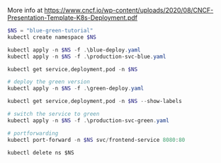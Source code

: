 More info at https://www.cncf.io/wp-content/uploads/2020/08/CNCF-Presentation-Template-K8s-Deployment.pdf

```powershell
$NS = "blue-green-tutorial"
kubectl create namespace $NS

kubectl apply -n $NS -f .\blue-deploy.yaml
kubectl apply -n $NS -f .\production-svc-blue.yaml

kubectl get service,deployment,pod -n $NS

# deploy the green version
kubectl apply -n $NS -f .\green-deploy.yaml

kubectl get service,deployment,pod -n $NS --show-labels

# switch the service to green
kubectl apply -n $NS -f .\production-svc-green.yaml

# portforwarding
kubectl port-forward -n $NS svc/frontend-service 8080:80
```


```
kubectl delete ns $NS
```